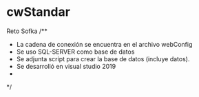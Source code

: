# cwStandar
Reto Sofka
/**
* La cadena de conexión se encuentra en el archivo webConfig
* Se uso SQL-SERVER como base de datos
* Se adjunta script para crear la base de datos (incluye datos).
* Se desarrolló en visual studio 2019
*
*/
